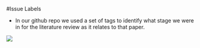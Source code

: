 #Issue Labels

- In our github repo we used a set of tags to identify what stage we were in for the literature review as it relates to that paper.

<img align=center src="../img/issuelabels.png">

